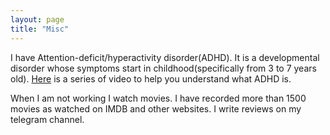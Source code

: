 ```yaml
---
layout: page
title: "Misc"
---
```


I have Attention-deficit/hyperactivity disorder(ADHD). It is a developmental disorder whose symptoms start in childhood(specifically from 3 to 7 years old). [Here](https://youtube.com/playlist?list=PLzBixSjmbc8eFl6UX5_wWGP8i0mAs-cvY) is a series of video to help you understand what ADHD is.

When I am not working I watch movies. I have recorded more than 1500 movies as watched on IMDB and other websites. I write reviews on my telegram channel.
